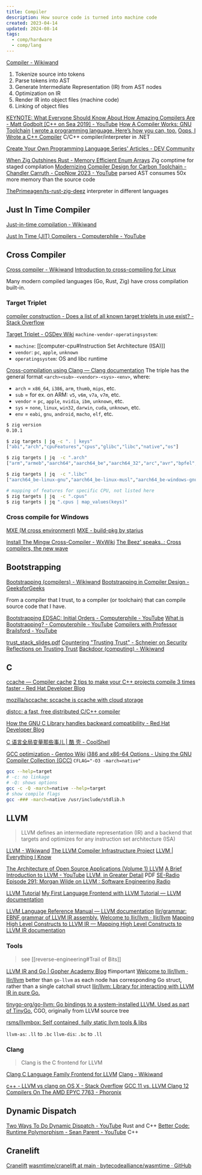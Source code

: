 ```yaml
---
title: Compiler
description: How source code is turned into machine code
created: 2023-04-14
updated: 2024-08-14
tags:
  - comp/hardware
  - comp/lang
---
```


[Compiler - Wikiwand](https://omni.wikiwand.com/en/Compiler)

1. Tokenize source into tokens
2. Parse tokens into AST
3. Generate Intermediate Representation (IR) from AST nodes
4. Optimization on IR
5. Render IR into object files (machine code)
6. Linking of object files

[KEYNOTE: What Everyone Should Know About How Amazing Compilers Are - Matt Godbolt [C++ on Sea 2019] - YouTube](https://www.youtube.com/watch?v=w0sz5WbS5AM)
[How A Compiler Works: GNU Toolchain](http://www.slideshare.net/jserv/how-a-compiler-works-gnu-toolchain)
[I wrote a programming language. Here’s how you can, too.](https://www.freecodecamp.org/news/the-programming-language-pipeline-91d3f449c919/)
[Oops, I Wrote a C++ Compiler](https://praeclarum.org/2018/08/27/oops-i-wrote-a-c-compiler.html) C/C++ compiler/interpreter in .NET

[Create Your Own Programming Language Series' Articles - DEV Community](https://dev.to/jasonsbarr/series/23100)

[When Zig Outshines Rust - Memory Efficient Enum Arrays](https://alic.dev/blog/dense-enums) Zig comptime for staged compilation
[Modernizing Compiler Design for Carbon Toolchain - Chandler Carruth - CppNow 2023 - YouTube](https://www.youtube.com/watch?v=ZI198eFghJk) parsed AST consumes 50x more memory than the source code

[ThePrimeagen/ts-rust-zig-deez](https://github.com/ThePrimeagen/ts-rust-zig-deez) interpreter in different languages

## Just In Time Compiler

[Just-in-time compilation - Wikiwand](https://omni.wikiwand.com/en/Just-in-time_compilation)

[Just In Time (JIT) Compilers - Computerphile - YouTube](https://www.youtube.com/watch?v=d7KHAVaX_Rs)

## Cross Compiler

[Cross compiler - Wikiwand](https://omni.wikiwand.com/en/Cross_compiler)
[Introduction to cross-compiling for Linux](https://landley.net/writing/docs/cross-compiling.html)

Many modern compiled languages (Go, Rust, Zig) have cross compilation built-in.

### Target Triplet

[compiler construction - Does a list of all known target triplets in use exist? - Stack Overflow](https://stackoverflow.com/questions/13819857/does-a-list-of-all-known-target-triplets-in-use-exist)

[Target Triplet - OSDev Wiki](https://wiki.osdev.org/Target_Triplet)
`machine-vendor-operatingsystem`:

- `machine`: [[computer-cpu#Instruction Set Architecture (ISA)]]
- `vendor`: `pc`, `apple`, `unknown`
- `operatingsystem`: OS and libc runtime

[Cross-compilation using Clang — Clang documentation](https://clang.llvm.org/docs/CrossCompilation.html)
The triple has the general format `<arch><sub>-<vendor>-<sys>-<env>`, where:

- `arch` = `x86_64`, `i386`, `arm`, `thumb`, `mips`, etc.
- `sub` = for ex. on ARM: `v5`, `v6m`, `v7a`, `v7m`, etc.
- `vendor` = `pc`, `apple`, `nvidia`, `ibm`, `unknown`, etc.
- `sys` = `none`, `linux`, `win32`, `darwin`, `cuda`, `unknown`, etc.
- `env` = `eabi`, `gnu`, `android`, `macho`, `elf`, etc.

```sh
$ zig version
0.10.1

$ zig targets | jq -c ". | keys"
["abi","arch","cpuFeatures","cpus","glibc","libc","native","os"]

$ zig targets | jq  -c ".arch"
["arm","armeb","aarch64","aarch64_be","aarch64_32","arc","avr","bpfel","bpfeb","csky","dxil","hexagon","loongarch32","loongarch64","m68k","mips","mipsel","mips64","mips64el","msp430","powerpc","powerpcle","powerpc64","powerpc64le","r600","amdgcn","riscv32","riscv64","sparc","sparc64","sparcel","s390x","tce","tcele","thumb","thumbeb","i386","x86_64","xcore","nvptx","nvptx64","le32","le64","amdil","amdil64","hsail","hsail64","spir","spir64","spirv32","spirv64","kalimba","shave","lanai","wasm32","wasm64","renderscript32","renderscript64","ve","spu_2"]

$ zig targets | jq  -c ".libc"
["aarch64_be-linux-gnu","aarch64_be-linux-musl","aarch64_be-windows-gnu","aarch64-linux-gnu","aarch64-linux-musl","aarch64-windows-gnu","aarch64-macos-none","aarch64-macos-none","aarch64-macos-none","armeb-linux-gnueabi","armeb-linux-gnueabihf","armeb-linux-musleabi","armeb-linux-musleabihf","armeb-windows-gnu","arm-linux-gnueabi","arm-linux-gnueabihf","arm-linux-musleabi","arm-linux-musleabihf","thumb-linux-gnueabi","thumb-linux-gnueabihf","thumb-linux-musleabi","thumb-linux-musleabihf","arm-windows-gnu","csky-linux-gnueabi","csky-linux-gnueabihf","i386-linux-gnu","i386-linux-musl","i386-windows-gnu","m68k-linux-gnu","m68k-linux-musl","mips64el-linux-gnuabi64","mips64el-linux-gnuabin32","mips64el-linux-musl","mips64-linux-gnuabi64","mips64-linux-gnuabin32","mips64-linux-musl","mipsel-linux-gnueabi","mipsel-linux-gnueabihf","mipsel-linux-musl","mips-linux-gnueabi","mips-linux-gnueabihf","mips-linux-musl","powerpc64le-linux-gnu","powerpc64le-linux-musl","powerpc64-linux-gnu","powerpc64-linux-musl","powerpc-linux-gnueabi","powerpc-linux-gnueabihf","powerpc-linux-musl","riscv64-linux-gnu","riscv64-linux-musl","s390x-linux-gnu","s390x-linux-musl","sparc-linux-gnu","sparc64-linux-gnu","wasm32-freestanding-musl","wasm32-wasi-musl","x86_64-linux-gnu","x86_64-linux-gnux32","x86_64-linux-musl","x86_64-windows-gnu","x86_64-macos-none","x86_64-macos-none","x86_64-macos-none"]

# mapping of features for specific CPU, not listed here
$ zig targets | jq  -c ".cpus"
$ zig targets | jq ".cpus | map_values(keys)"
```

### Cross compile for Windows

[MXE (M cross environment)](http://mxe.cc/)
[MXE - build-pkg by starius](http://pkg.mxe.cc/)

[Install The Mingw Cross-Compiler - WxWiki](https://wiki.wxwidgets.org/Install_The_Mingw_Cross-Compiler)
[The Beez' speaks..: Cross compilers, the new wave](https://thebeezspeaks.blogspot.com/2009/04/cross-compilers-new-wave.html)

## Bootstrapping

[Bootstrapping (compilers) - Wikiwand](<https://omni.wikiwand.com/en/Bootstrapping_(compilers)>)
[Bootstrapping in Compiler Design - GeeksforGeeks](https://www.geeksforgeeks.org/bootstrapping-in-compiler-design/)

From a compiler that I trust, to a compiler (or toolchain) that can compile source code that I have.

[Bootstrapping EDSAC: Initial Orders - Computerphile - YouTube](https://www.youtube.com/watch?v=nc2q4OOK6K8)
[What is Bootstrapping? - Computerphile - YouTube](https://www.youtube.com/watch?v=nslY1s0U9_c)
[Compilers with Professor Brailsford - YouTube](https://www.youtube.com/playlist?list=PLzH6n4zXuckoJaMwuI1fhr5n8cJL18hYd)

[trust_stack_slides.pdf](http://web.mit.edu/6.033/2014/wwwdocs/assignments/quizzes/trust_stack_slides.pdf)
[Countering "Trusting Trust" - Schneier on Security](https://www.schneier.com/blog/archives/2006/01/countering_trus.html)
[Reflections on Trusting Trust](https://www.win.tue.nl/~aeb/linux/hh/thompson/trust.html)
[Backdoor (computing) - Wikiwand](https://omni.wikiwand.com/en/Trusting%20trust)

## C

[ccache — Compiler cache](https://ccache.dev/)
[2 tips to make your C++ projects compile 3 times faster - Red Hat Developer Blog](https://developers.redhat.com/blog/2019/05/15/2-tips-to-make-your-c-projects-compile-3-times-faster/)

[mozilla/sccache: sccache is ccache with cloud storage](https://github.com/mozilla/sccache)

[distcc: a fast, free distributed C/C++ compiler](https://distcc.github.io/)

[How the GNU C Library handles backward compatibility - Red Hat Developer Blog](https://developers.redhat.com/blog/2019/08/01/how-the-gnu-c-library-handles-backward-compatibility/)

[C 语言全局变量那些事儿 | 酷 壳 - CoolShell](https://coolshell.cn/articles/10115.html)

[GCC optimization - Gentoo Wiki](https://wiki.gentoo.org/wiki/GCC_optimization)
[i386 and x86-64 Options - Using the GNU Compiler Collection (GCC)](https://gcc.gnu.org/onlinedocs/gcc-4.5.3/gcc/i386-and-x86_002d64-Options.html)
`CFLAG="-O3 -march=native"`

```sh
gcc --help=target
# -c: no linkage
# -Q: shows options
gcc -c -Q -march=native --help=target
# show compile flags
gcc -### -march=native /usr/include/stdlib.h
```

## LLVM

> LLVM defines an intermediate representation (IR) and a backend that targets and optimizes for any instruction set architecture (ISA)

[LLVM - Wikiwand](https://omni.wikiwand.com/en/LLVM)
[The LLVM Compiler Infrastructure Project](http://llvm.org/)
[LLVM | Everything I Know](https://wiki.nikiv.dev/compilers/llvm)

[The Architecture of Open Source Applications (Volume 1) LLVM](https://aosabook.org/en/v1/llvm.html)
[A Brief Introduction to LLVM - YouTube](https://www.youtube.com/watch?v=a5-WaD8VV38)
[LLVM, in Greater Detail](https://www.cs.cmu.edu/afs/cs/academic/class/15745-s13/public/lectures/L6-LLVM-Detail-1up.pdf) PDF
[SE-Radio Episode 291: Morgan Wilde on LLVM : Software Engineering Radio](http://www.se-radio.net/2017/05/se-radio-episode-291-morgan-wilde-on-llvm/)

[LLVM Tutorial](https://llvm.org/docs/tutorial/)
[My First Language Frontend with LLVM Tutorial — LLVM documentation](https://llvm.org/docs/tutorial/MyFirstLanguageFrontend/index.html)

[LLVM Language Reference Manual — LLVM documentation](https://llvm.org/docs/LangRef.html)
[llir/grammar: EBNF grammar of LLVM IR assembly.](https://github.com/llir/grammar)
[Welcome to llir/llvm · llir/llvm](https://llir.github.io/document/)
[Mapping High Level Constructs to LLVM IR — Mapping High Level Constructs to LLVM IR documentation](https://mapping-high-level-constructs-to-llvm-ir.readthedocs.io/en/latest/index.html)

### Tools

> see [[reverse-engineering#Trail of Bits]]

[LLVM IR and Go | Gopher Academy Blog](https://blog.gopheracademy.com/advent-2018/llvm-ir-and-go/) ❗!important
[Welcome to llir/llvm · llir/llvm](https://llir.github.io/document/) better than `go-llvm` as each node has corresponding Go struct, rather than a single catchall struct
[llir/llvm: Library for interacting with LLVM IR in pure Go.](https://github.com/llir/llvm)

[tinygo-org/go-llvm: Go bindings to a system-installed LLVM. Used as part of TinyGo.](https://github.com/tinygo-org/go-llvm) CGO, originally from LLVM source tree

[rsms/llvmbox: Self contained, fully static llvm tools & libs](https://github.com/rsms/llvmbox)

`llvm-as`: `.ll` to `.bc`
`llvm-dis`: `.bc` to `.ll`

### Clang

> Clang is the C frontend for LLVM

[Clang C Language Family Frontend for LLVM](https://clang.llvm.org/)
[Clang - Wikiwand](https://omni.wikiwand.com/en/Clang)

[c++ - LLVM vs clang on OS X - Stack Overflow](https://stackoverflow.com/questions/5708610/llvm-vs-clang-on-os-x)
[GCC 11 vs. LLVM Clang 12 Compilers On The AMD EPYC 7763 - Phoronix](https://www.phoronix.com/review/gcc11-clang12-epyc7763)

## Dynamic Dispatch

[Two Ways To Do Dynamic Dispatch - YouTube](https://www.youtube.com/watch?v=wU8hQvU8aKM) Rust and C++
[Better Code: Runtime Polymorphism - Sean Parent - YouTube](https://www.youtube.com/watch?v=QGcVXgEVMJg) C++

## Cranelift

[Cranelift](https://cranelift.dev/)
[wasmtime/cranelift at main · bytecodealliance/wasmtime · GitHub](https://github.com/bytecodealliance/wasmtime/tree/main/cranelift)
